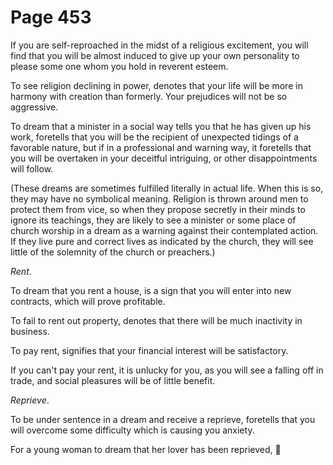 # Page 453
If you are self-reproached in the midst of a religious excitement,
you will find that you will be almost induced to give up your own
personality to please some one whom you hold in reverent esteem.


To see religion declining in power, denotes that your life
will be more in harmony with creation than formerly.
Your prejudices will not be so aggressive.


To dream that a minister in a social way tells you that he has given
up his work, foretells that you will be the recipient of unexpected
tidings of a favorable nature, but if in a professional and warning way,
it foretells that you will be overtaken in your deceitful intriguing,
or other disappointments will follow.


(These dreams are sometimes fulfilled literally in actual life.
When this is so, they may have no symbolical meaning.
Religion is thrown around men to protect them from vice, so when
they propose secretly in their minds to ignore its teachings,
they are likely to see a minister or some place of church worship
in a dream as a warning against their contemplated action.
If they live pure and correct lives as indicated by the church,
they will see little of the solemnity of the church or preachers.)


_Rent_.


To dream that you rent a house, is a sign that you will enter
into new contracts, which will prove profitable.


To fail to rent out property, denotes that there will be much
inactivity in business.


To pay rent, signifies that your financial interest will be satisfactory.


If you can't pay your rent, it is unlucky for you, as you will see a falling
off in trade, and social pleasures will be of little benefit.


_Reprieve_.


To be under sentence in a dream and receive a reprieve, foretells that you
will overcome some difficulty which is causing you anxiety.


For a young woman to dream that her lover has been reprieved,
